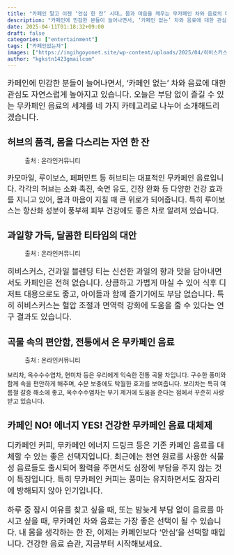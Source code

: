 ```yaml
---
title: "카페인 말고 이젠 ‘안심 한 잔’ 시대… 몸과 마음을 깨우는 무카페인 차와 음료의 매력"
description: "카페인에 민감한 분들이 늘어나면서, ‘카페인 없는’ 차와 음료에 대한 관심도 자연스럽게 높아지고 있습니다. 오늘은 부담 없이 즐길 수 있는 무카페인 음료의 세계를 네 가지 카테고리로 나누어 소개해드리겠습니다."
date: 2025-04-11T01:18:32+09:00
draft: false
categories: ["entertainment"]
tags: ["카페인없는차"]
images: ["https://ingihgoyonet.site/wp-content/uploads/2025/04/히비스커스-683x1024.jpg", "https://ingihgoyonet.site/wp-content/uploads/2025/04/차-683x1024.jpg", "https://ingihgoyonet.site/wp-content/uploads/2025/04/무카페인차-1024x765.jpg"]
author: "kgkstn1423gmailcom"
---
```


<p style="font-size:18px">카페인에 민감한 분들이 늘어나면서, ‘카페인 없는’ 차와 음료에 대한 관심도 자연스럽게 높아지고 있습니다. 오늘은 부담 없이 즐길 수 있는 무카페인 음료의 세계를 네 가지 카테고리로 나누어 소개해드리겠습니다.</p> <h2 >허브의 품격, 몸을 다스리는 자연 한 잔</h2> <figure ><img src="https://ingihgoyonet.site/wp-content/uploads/2025/04/히비스커스-683x1024.jpg" alt="" style="aspect-ratio:9/16;object-fit:cover"/><figcaption >출처 : 온라인커뮤니티</figcaption></figure> <p style="font-size:17px">카모마일, 루이보스, 페퍼민트 등 허브티는 대표적인 무카페인 음료입니다. 각각의 허브는 소화 촉진, 숙면 유도, 긴장 완화 등 다양한 건강 효과를 지니고 있어, 몸과 마음이 지칠 때 큰 위로가 되어줍니다. 특히 루이보스는 항산화 성분이 풍부해 피부 건강에도 좋은 차로 알려져 있습니다.</p> <h2 >과일향 가득, 달콤한 티타임의 대안</h2> <figure ><img src="https://ingihgoyonet.site/wp-content/uploads/2025/04/차-683x1024.jpg" alt="" style="aspect-ratio:16/9;object-fit:cover"/><figcaption >출처 : 온라인커뮤니티</figcaption></figure> <p style="font-size:18px">히비스커스, 건과일 블렌딩 티는 신선한 과일의 향과 맛을 담아내면서도 카페인은 전혀 없습니다. 상큼하고 가볍게 마실 수 있어 식후 디저트 대용으로도 좋고, 아이들과 함께 즐기기에도 부담 없습니다. 특히 히비스커스는 혈압 조절과 면역력 강화에 도움을 줄 수 있다는 연구 결과도 있습니다.</p> <h2 >곡물 속의 편안함, 전통에서 온 무카페인 음료</h2> <figure ><img src="https://ingihgoyonet.site/wp-content/uploads/2025/04/무카페인차-1024x765.jpg" alt="" style="aspect-ratio:16/9;object-fit:cover"/><figcaption >출처 : 온라인커뮤니티</figcaption></figure> <p>보리차, 옥수수수염차, 현미차 등은 우리에게 익숙한 전통 곡물 차입니다. 구수한 풍미와 함께 속을 편안하게 해주며, 수분 보충에도 탁월한 효과를 보여줍니다. 보리차는 특히 여름철 갈증 해소에 좋고, 옥수수수염차는 부기 제거에 도움을 준다는 점에서 꾸준히 사랑받고 있습니다.</p> <h2 >카페인 NO! 에너지 YES! 건강한 무카페인 음료 대체제</h2> <p style="font-size:18px">디카페인 커피, 무카페인 에너지 드링크 등은 기존 카페인 음료를 대체할 수 있는 좋은 선택지입니다. 최근에는 천연 원료를 사용한 식물성 음료들도 출시되어 활력을 주면서도 심장에 부담을 주지 않는 것이 특징입니다. 특히 무카페인 커피는 풍미는 유지하면서도 잠자리에 방해되지 않아 인기입니다.</p> <p style="font-size:18px">하루 중 잠시 여유를 찾고 싶을 때, 또는 밤늦게 부담 없이 음료를 마시고 싶을 때, 무카페인 차와 음료는 가장 좋은 선택이 될 수 있습니다. 내 몸을 생각하는 한 잔, 이제는 카페인보다 ‘안심’을 선택할 때입니다. 건강한 음료 습관, 지금부터 시작해보세요.</p>